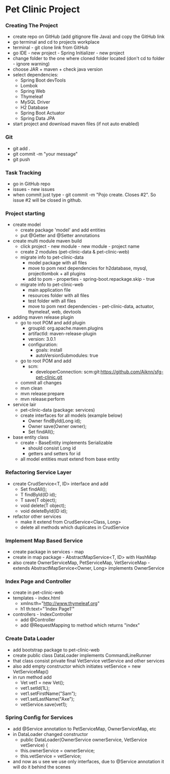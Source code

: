 # Pet Clinic Project

### Creating The Project
* create repo on GitHub (add gitignore file Java) and copy the GitHub link
* go terminal and cd to projects workplace 
* terminal - git clone link from GitHub
* go IDE - new project - Spring Initializer - new project
* change folder to the one where cloned folder located (don't cd to folder - ignore warning)
* choose JAR + maven + check java version
* select dependencies:
    * Spring Boot devTools
    * Lombok
    * Spring Web
    * Thymeleaf
    * MySQL Driver
    * H2 Database
    * Spring Boot Actuator
    * Spring Data JPA
* start project and download maven files (if not auto enabled)

### Git
* git add .
* git commit -m "your message"
* git push

### Task Tracking 
* go in GitHub repo 
* issues - new issues 
* when commit just type - git commit -m "Pojo create. Closes #2". So issue #2 will be closed in github.

### Project starting
* create model
  * create package 'model' and add entities
  * put @Getter and @Setter annotations 
* create multi module maven build
  * click project - new module - new module - project name
  * create 2 modules (pet-clinic-data & pet-clinic-web)
  * migrate info to pet-clinic-data
    * model package with all files  
    * move to pom next dependencies for h2database, mysql, projectlombok + all plugins
    * add to pom - properties - spring-boot.repackage.skip - true
  * migrate info to pet-clinic-web
    * main application file
    * resources folder with all files 
    * test folder with all files 
    * move to pom next dependencies - pet-clinic-data, actuator, thymeleaf, web, devtools
* adding maven release plugin 
  * go to root POM and add plugin
    * groupId: org.apache.maven.plugins
    * artifactId: maven-release-plugin
    * version: 3.0.1
    * configuration:
      * goals: install
      * autoVersionSubmodules: true
  * go to root POM and add
    * scm: 
      * developerConnection: scm:git:https://github.com/Aiknn/sfg-pet-clinic.git
  * commit all changes
  * mvn clean
  * mvn release:prepare
  * mvn release:perform
* service lair 
  * pet-clinic-data (package: services)
  * create interfaces for all models (example below)
    * Owner findById(Long id); 
    * Owner save(Owner owner); 
    * Set<Owner> findAll();
* base entity class
  * create - BaseEntity implements Serializable
    * should consist Long id
    * getters and setters for id
  * all model entities must extend from base entity  

### Refactoring Service Layer
* create CrudService<T, ID> interface and add
  * Set<T> findAll(); 
  * T findById(ID id); 
  * T save(T object); 
  * void delete(T object); 
  * void deleteById(ID id);
* refactor other services
  * make it extend from CrudService<Class, Long>
  * delete all methods which duplicates in CrudService

### Implement Map Based Service
* create package in services - map
* create in map package - AbstractMapService<T, ID> with HashMap
* also create OwnerServiceMap, PetServiceMap, VetServiceMap - extends AbstractMapService<Owner, Long> implements OwnerService

### Index Page and Controller
* create in pet-clinic-web
* templates - index.html
  * xmlns:th="http://www.thymeleaf.org"
  * h1 th:text="'Index Page1'"
* controllers - IndexController
  * add @Controller
  * add @RequestMapping to method which returns "index"

### Create Data Loader
* add bootstrap package to pet-clinic-web
* create public class DataLoader implements CommandLineRunner
* that class consist private final VetService vetService and other services
* also add empty constructor which initiates vetService = new VetServiceMap()
* in run method add
  * Vet vet1 = new Vet();
  * vet1.setId(1L);
  * vet1.setFirstName("Sam");
  * vet1.setLastName("Axe");
  * vetService.save(vet1);

### Spring Config for Services
* add @Service annotation to PetServiceMap, OwnerServiceMap, etc
* in DataLoader changed constructor 
  * public DataLoader(OwnerService ownerService, VetService vetService) { 
  * this.ownerService = ownerService; 
  * this.vetService = vetService;
* and now as u see we use only interfaces, due to @Service annotation it will do it behind the scenes